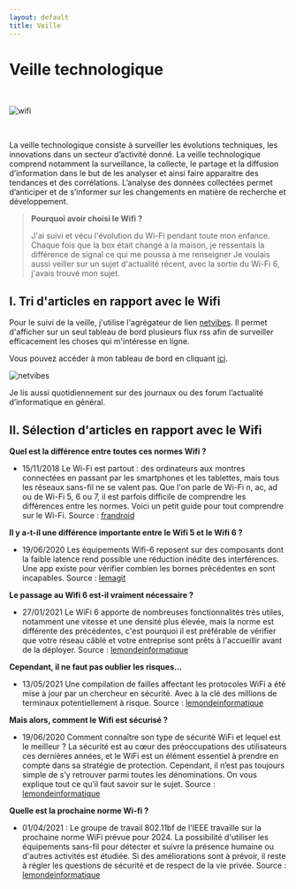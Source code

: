 ```yaml
---
layout: default
title: Veille
---
```


# Veille technologique

<br/>

![wifi](https://i.imgur.com/ahgdZmI.png)

<br/>

La veille technologique consiste à surveiller les évolutions techniques, les innovations dans un secteur d’activité donné. La veille technologique comprend notamment la surveillance, la collecte, le partage et la diffusion d’information dans le but de les analyser et ainsi faire apparaitre des tendances et des corrélations. L’analyse des données collectées permet d’anticiper et de s’informer sur les changements en matière de recherche et développement.

> **Pourquoi avoir choisi le Wifi ?**
> 
> J'ai suivi et vécu l'évolution du Wi-Fi pendant toute mon enfance. Chaque fois que la box était changé à la maison, je ressentais la différence de signal ce qui me poussa à me renseigner
> Je voulais aussi veiller sur un sujet d'actualité récent, avec la sortie du Wi-Fi 6, j'avais trouvé mon sujet.

## I. Tri d'articles en rapport avec le Wifi

Pour le suivi de la veille, j'utilise l'agrégateur de lien [netvibes](https://www.netvibes.com/). Il permet d'afficher sur un seul tableau de bord plusieurs flux rss afin de surveiller efficacement les choses qui m'intéresse en ligne.

Vous pouvez accéder à mon tableau de bord en cliquant [ici](https://www.netvibes.com/arthuritic#Wifi).

![netvibes](https://i.imgur.com/ieh95TK.jpg)

Je lis aussi quotidiennement sur des journaux ou des forum l’actualité d’informatique en général.

## II. Sélection d'articles en rapport avec le Wifi

**Quel est la différence entre toutes ces normes Wifi ?**
- 15/11/2018 Le Wi-Fi est partout : des ordinateurs aux montres connectées en passant par les smartphones et les tablettes, mais tous les réseaux sans-fil ne se valent pas. Que l'on parle de Wi-Fi n, ac, ad ou de Wi-Fi 5, 6 ou 7, il est parfois difficile de comprendre les différences entre les normes. Voici un petit guide pour tout comprendre sur le Wi-Fi.
Source : [frandroid](https://www.frandroid.com/comment-faire/241426_les-differentes-normes-wi-fi-802-11abgnac-quelles-differences-pratique)

**Il y a-t-il une différence importante entre le Wifi 5 et le Wifi 6 ?**
- 19/06/2020 Les équipements Wifi-6 reposent sur des composants dont la faible latence rend possible une réduction inédite des interférences. Une app existe pour vérifier combien les bornes précédentes en sont incapables.
Source : [lemagit](https://www.lemagit.fr/conseil/Pourquoi-le-Wifi-6-est-il-un-meilleur-Wifi-que-lactuel-80211ac)

**Le passage au Wifi 6 est-il vraiment nécessaire ?**
- 27/01/2021 Le WiFi 6 apporte de nombreuses fonctionnalités très utiles, notamment une vitesse et une densité plus élevée, mais la norme est différente des précédentes, c'est pourquoi il est préférable de vérifier que votre réseau câblé et votre entreprise sont prêts à l'accueillir avant de la déployer.
Source : [lemondeinformatique](https://www.lemondeinformatique.fr/actualites/lire-5-questions-a-se-poser-avant-de-deployer-du-wifi-6-81761.html)

**Cependant, il ne faut pas oublier les risques...**
- 13/05/2021 Une compilation de failles affectant les protocoles WiFi a été mise à jour par un chercheur en sécurité. Avec à la clé des millions de terminaux potentiellement à risque.
Source : [lemondeinformatique](https://www.lemondeinformatique.fr/actualites/lire-fragattacks-un-cocktail-de-failles-wifi-menace-des-millions-de-terminaux-82920.html)

**Mais alors, comment le Wifi est sécurisé ?**
- 19/06/2020 Comment connaître son type de sécurité WiFi et lequel est le meilleur ? La sécurité est au cœur des préoccupations des utilisateurs ces dernières années, et le WiFi est un élément essentiel à prendre en compte dans sa stratégie de protection. Cependant, il n’est pas toujours simple de s’y retrouver parmi toutes les dénominations. On vous explique tout ce qu’il faut savoir sur le sujet.
Source : [lemondeinformatique](https://www.phonandroid.com/wpa-wpa2-wpa3-comment-connaitre-son-type-de-securite-wifi.html)

**Quelle est la prochaine norme Wi-fi ?**
- 01/04/2021 : Le groupe de travail 802.11bf de l'IEEE travaille sur la prochaine norme WiFi prévue pour 2024. La possibilité d'utiliser les équipements sans-fil pour détecter et suivre la présence humaine ou d'autres activités est étudiée. Si des améliorations sont à prévoir, il reste à régler les questions de sécurité et de respect de la vie privée.
Source : [lemondeinformatique](https://www.lemondeinformatique.fr/actualites/lire-avec-80211bf-des-equipements-wifi-transformes-en-capteurs-82470.html)
